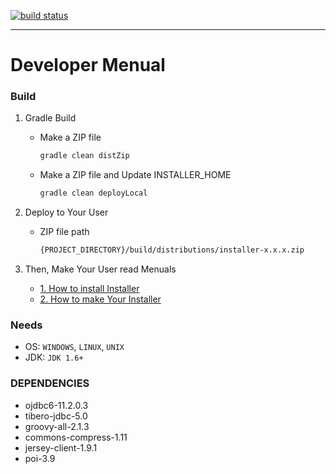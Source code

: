 [![build status](http://192.168.0.208/dg/installer/badges/master/build.svg)](http://192.168.0.208/dg/installer/commits/master)

-----
# Developer Menual

### Build

1. Gradle Build
    - Make a ZIP file
        
        ```sh
        gradle clean distZip
        ```
    - Make a ZIP file and Update INSTALLER_HOME
        
        ```sh
        gradle clean deployLocal
        ```

2. Deploy to Your User        
    - ZIP file path
     
        ```sh
        {PROJECT_DIRECTORY}/build/distributions/installer-x.x.x.zip
        ```

3. Then, Make Your User read Menuals
    - [1. How to install Installer](docs/eng/installer.md) 
    - [2. How to make Your Installer](docs/eng/installer_insta.md) 


### Needs   
- OS: `WINDOWS`, `LINUX`, `UNIX`
- JDK: `JDK 1.6+`

### DEPENDENCIES
- ojdbc6-11.2.0.3
- tibero-jdbc-5.0
- groovy-all-2.1.3
- commons-compress-1.11
- jersey-client-1.9.1
- poi-3.9

